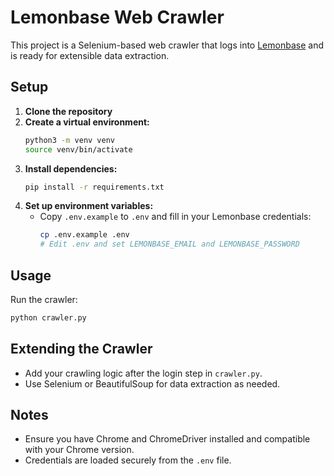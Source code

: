 # Lemonbase Web Crawler

This project is a Selenium-based web crawler that logs into [Lemonbase](https://lemonbase.com/login) and is ready for extensible data extraction.

## Setup

1. **Clone the repository**
2. **Create a virtual environment:**
   ```bash
   python3 -m venv venv
   source venv/bin/activate
   ```
3. **Install dependencies:**
   ```bash
   pip install -r requirements.txt
   ```
4. **Set up environment variables:**
   - Copy `.env.example` to `.env` and fill in your Lemonbase credentials:
     ```bash
     cp .env.example .env
     # Edit .env and set LEMONBASE_EMAIL and LEMONBASE_PASSWORD
     ```

## Usage

Run the crawler:
```bash
python crawler.py
```

## Extending the Crawler
- Add your crawling logic after the login step in `crawler.py`.
- Use Selenium or BeautifulSoup for data extraction as needed.

## Notes
- Ensure you have Chrome and ChromeDriver installed and compatible with your Chrome version.
- Credentials are loaded securely from the `.env` file. 